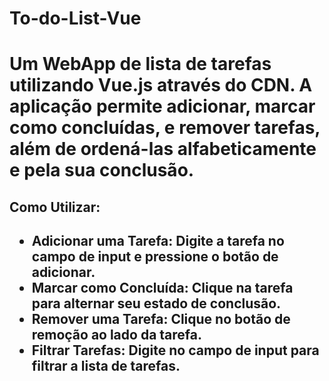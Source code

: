 <h1> To-do-List-Vue <h1/>
 
<p>Um WebApp de lista de tarefas utilizando Vue.js através do CDN. A aplicação permite adicionar, marcar como concluídas, e remover tarefas, além de ordená-las alfabeticamente e pela sua conclusão.<p/>
 
<h2>Como Utilizar:<h2/>
 
<ul>
 <li>Adicionar uma Tarefa: Digite a tarefa no campo de input e pressione o botão de adicionar.
 <li>Marcar como Concluída: Clique na tarefa para alternar seu estado de conclusão.
 <li>Remover uma Tarefa: Clique no botão de remoção ao lado da tarefa.
 <li>Filtrar Tarefas: Digite no campo de input para filtrar a lista de tarefas.
<ul/>
 
